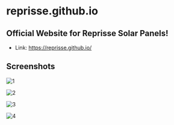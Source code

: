 # reprisse.github.io


## Official Website for Reprisse Solar Panels!
* Link: https://reprisse.github.io/

## Screenshots

![1](https://user-images.githubusercontent.com/37451620/84418054-f76d7a00-abec-11ea-9cf0-bcbdd5772e40.PNG)

![2](https://user-images.githubusercontent.com/37451620/84418057-f9cfd400-abec-11ea-8aa6-28f50ceaba38.PNG)

![3](https://user-images.githubusercontent.com/37451620/84418060-fa686a80-abec-11ea-82c1-72eb52226a41.PNG)

![4](https://user-images.githubusercontent.com/37451620/84418062-fb010100-abec-11ea-8ccb-858d22e19ab1.PNG)

